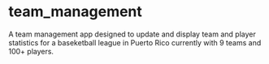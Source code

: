 # team_management
A team management app designed to update and display team and player statistics for a baseketball league in Puerto Rico currently with 9 teams and 100+ players.
